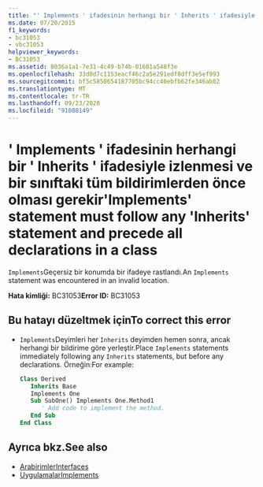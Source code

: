 ```yaml
---
title: "' Implements ' ifadesinin herhangi bir ' Inherits ' ifadesiyle izlenmesi ve bir sınıftaki tüm bildirimlerden önce olması gerekir"
ms.date: 07/20/2015
f1_keywords:
- bc31053
- vbc31053
helpviewer_keywords:
- BC31053
ms.assetid: 8036a1a1-7e31-4c49-b74b-01601a548f3e
ms.openlocfilehash: 33d0d7c1153eacf46c2a5e291edf8dff3e5ef993
ms.sourcegitcommit: bf5c5850654187705bc94cc40ebfb62fe346ab02
ms.translationtype: MT
ms.contentlocale: tr-TR
ms.lasthandoff: 09/23/2020
ms.locfileid: "91088149"
---
```

# <a name="implements-statement-must-follow-any-inherits-statement-and-precede-all-declarations-in-a-class"></a><span data-ttu-id="00fd1-102">' Implements ' ifadesinin herhangi bir ' Inherits ' ifadesiyle izlenmesi ve bir sınıftaki tüm bildirimlerden önce olması gerekir</span><span class="sxs-lookup"><span data-stu-id="00fd1-102">'Implements' statement must follow any 'Inherits' statement and precede all declarations in a class</span></span>

<span data-ttu-id="00fd1-103">`Implements`Geçersiz bir konumda bir ifadeye rastlandı.</span><span class="sxs-lookup"><span data-stu-id="00fd1-103">An `Implements` statement was encountered in an invalid location.</span></span>  
  
 <span data-ttu-id="00fd1-104">**Hata kimliği:** BC31053</span><span class="sxs-lookup"><span data-stu-id="00fd1-104">**Error ID:** BC31053</span></span>  
  
## <a name="to-correct-this-error"></a><span data-ttu-id="00fd1-105">Bu hatayı düzeltmek için</span><span class="sxs-lookup"><span data-stu-id="00fd1-105">To correct this error</span></span>  
  
- <span data-ttu-id="00fd1-106">`Implements`Deyimleri her `Inherits` deyimden hemen sonra, ancak herhangi bir bildirime göre yerleştir.</span><span class="sxs-lookup"><span data-stu-id="00fd1-106">Place `Implements` statements immediately following any `Inherits` statements, but before any declarations.</span></span> <span data-ttu-id="00fd1-107">Örneğin:</span><span class="sxs-lookup"><span data-stu-id="00fd1-107">For example:</span></span>  
  
    ```vb  
    Class Derived  
       Inherits Base  
       Implements One  
       Sub SubOne() Implements One.Method1  
          ' Add code to implement the method.  
       End Sub  
    End Class  
    ```  
  
## <a name="see-also"></a><span data-ttu-id="00fd1-108">Ayrıca bkz.</span><span class="sxs-lookup"><span data-stu-id="00fd1-108">See also</span></span>

- [<span data-ttu-id="00fd1-109">Arabirimler</span><span class="sxs-lookup"><span data-stu-id="00fd1-109">Interfaces</span></span>](../programming-guide/language-features/interfaces/index.md)
- [<span data-ttu-id="00fd1-110">Uygulamalar</span><span class="sxs-lookup"><span data-stu-id="00fd1-110">Implements</span></span>](../language-reference/statements/implements-clause.md)
